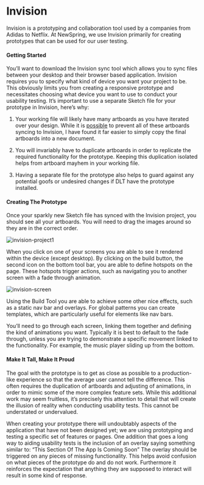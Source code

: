 # Invision

Invision is a prototyping and collaboration tool used by a companies from Adidas to Netflix. At NewSpring, we use Invision primarily for creating prototypes that can be used for our user testing. 

#### Getting Started
You’ll want to download the Invision sync tool which allows you to sync files between your desktop and their browser based application. Invision requires you to specify what kind of device you want your project to be. This obviously limits you from creating a responsive prototype and necessitates choosing what device you want to use to conduct your usability testing. It’s important to use a separate Sketch file for your prototype in Invision, here’s why:

1. Your working file will likely have many artboards as you have iterated over your design. While it is [possible](https://support.invisionapp.com/hc/en-us/articles/203009709-How-does-Sketch-artboard-syncing-work-) to prevent all of these artboards syncing to Invision, I have found it far easier to simply copy the final artboards into a new document. 

2. You will invariably have to duplicate artboards in order to replicate the required functionality for the prototype. Keeping this duplication isolated helps from artboard mayhem in your working file.

3. Having a separate file for the prototype also helps to guard against any potential goofs or undesired changes if DLT have the prototype installed.

#### Creating The Prototype
Once your sparkly new Sketch file has synced with the Invision project, you should see all your artboards. You will need to drag the images around so they are in the correct order.

![invision-project1](https://s3.amazonaws.com/uploads.hipchat.com/21097/1894791/w6uxDUKofpsP7Gx/upload.png)


When you click on one of your screens you are able to see it rendered within the device (except desktop). By clicking on the build button, the second icon on the bottom tool bar, you are able to define hotspots on the page. These hotspots trigger actions, such as navigating you to another screen with a fade through animation.

![invision-screen](https://s3.amazonaws.com/uploads.hipchat.com/21097/1894791/fbzFlYBcZYPRKkO/upload.png) 

Using the Build Tool you are able to achieve some other nice effects, such as a static nav bar and overlays. For global patterns you can create templates, which are particularly useful for elements like nav bars.

You’ll need to go through each screen, linking them together and defining the kind of animations you want. Typically it is best to default to the fade through, unless you are trying to demonstrate a specific movement linked to the functionality. For example, the music player sliding up from the bottom. 

#### Make It Tall, Make It Proud 
The goal with the prototype is to get as close as possible to a production-like experience so that the average user cannot tell the difference. This often requires the duplication of artboards and adjusting of animations, in order to mimic some of the more complex feature sets. While this additional work may seem fruitless, it’s precisely this attention to detail that will create the illusion of reality when conducting usability tests. This cannot be understated or undervalued.

When creating your prototype there will undoubtably aspects of the application that have not been designed yet; we are using prototyping and testing a specific set of features or pages. One addition that goes a long way to aiding usability tests is the inclusion of an overlay saying something similar to:
“This Section Of The App Is Coming Soon”
The overlay should be triggered on any pieces of missing functionality. This helps avoid confusion on what pieces of the prototype do and do not work. Furthermore it reinforces the expectation that anything they are supposed to interact will result in some kind of response.


